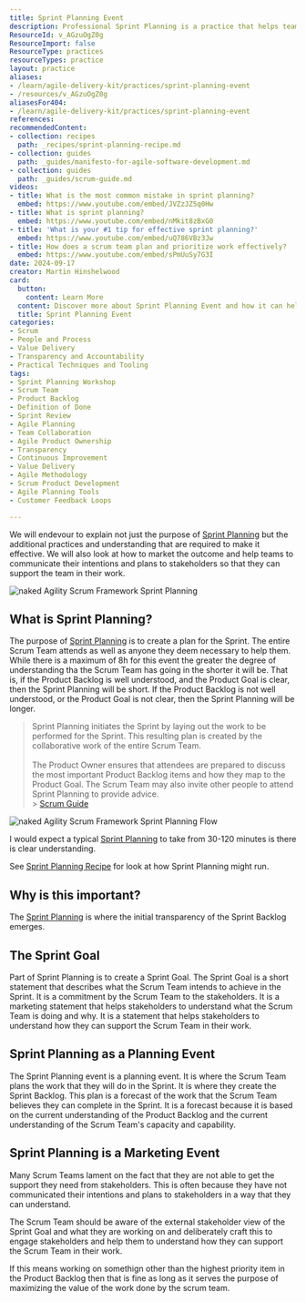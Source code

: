 ```yaml
---
title: Sprint Planning Event
description: Professional Sprint Planning is a practice that helps teams to plan and execute work in a way that is sustainable and predictable. It serves as both a planning and a learning event that helps teams to understand their capacity and capability as well as a marketing event that helps teams to formulate their communication and intentions to stakeholders.
ResourceId: v_AGzuOgZ0g
ResourceImport: false
ResourceType: practices
resourceTypes: practice
layout: practice
aliases:
- /learn/agile-delivery-kit/practices/sprint-planning-event
- /resources/v_AGzuOgZ0g
aliasesFor404:
- /learn/agile-delivery-kit/practices/sprint-planning-event
references: 
recommendedContent:
- collection: recipes
  path: _recipes/sprint-planning-recipe.md
- collection: guides
  path: _guides/manifesto-for-agile-software-development.md
- collection: guides
  path: _guides/scrum-guide.md
videos:
- title: What is the most common mistake in sprint planning?
  embed: https://www.youtube.com/embed/JVZzJZ5q0Hw
- title: What is sprint planning?
  embed: https://www.youtube.com/embed/nMkit8zBxG0
- title: 'What is your #1 tip for effective sprint planning?'
  embed: https://www.youtube.com/embed/uQ786VBz3Jw
- title: How does a scrum team plan and prioritize work effectively?
  embed: https://www.youtube.com/embed/sPmUuSy7G3I
date: 2024-09-17
creator: Martin Hinshelwood
card:
  button:
    content: Learn More
  content: Discover more about Sprint Planning Event and how it can help you in your Agile journey!
  title: Sprint Planning Event
categories:
- Scrum
- People and Process
- Value Delivery
- Transparency and Accountability
- Practical Techniques and Tooling
tags:
- Sprint Planning Workshop
- Scrum Team
- Product Backlog
- Definition of Done
- Sprint Review
- Agile Planning
- Team Collaboration
- Agile Product Ownership
- Transparency
- Continuous Improvement
- Value Delivery
- Agile Methodology
- Scrum Product Development
- Agile Planning Tools
- Customer Feedback Loops

---
```

We will endevour to explain not just the purpose of [Sprint Planning](./../_guides/scrum-guide.md#sprint-planning) but the additional practices and understanding that are required to make it effective. We will also look at how to market the outcome and help teams to communicate their intentions and plans to stakeholders so that they can support the team in their work.

![naked Agility Scrum Framework Sprint Planning](./../assets/images/naked-agility-scrum-framework-sprint-planning.jpg)

## What is Sprint Planning?

The purpose of [Sprint Planning](./../_guides/scrum-guide.md#sprint-planning) is to create a plan for the Sprint. The entire Scrum Team attends as well as anyone they deem necessary to help them. While there is a maximum of 8h for this event the greater the degree of understanding tha the Scrum Team has going in the shorter it will be. That is, if the Product Backlog is well understood, and the Product Goal is clear, then the Sprint Planning will be short. If the Product Backlog is not well understood, or the Product Goal is not clear, then the Sprint Planning will be longer.

> Sprint Planning initiates the Sprint by laying out the work to be performed for the Sprint. This resulting plan is created by the collaborative work of the entire Scrum Team. <br /><br />
> The Product Owner ensures that attendees are prepared to discuss the most important Product Backlog items and how they map to the Product Goal. The Scrum Team may also invite other people to attend Sprint Planning to provide advice.<br /> > [Scrum Guide](./../_guides/scrum-guide.md#sprint-planning)

![naked Agility Scrum Framework Sprint Planning Flow](./../assets/images/naked-agility-scrum-framework-sprint-planning-flow.jpg)

I would expect a typical [Sprint Planning](./../_guides/scrum-guide.md#sprint-planning) to take from 30-120 minutes is there is clear understanding.

See [Sprint Planning Recipe](./../_recipes/sprint-planning-recipe.md) for look at how Sprint Planning might run.

## Why is this important?

The [Sprint Planning](./../_guides/scrum-guide.md#sprint-planning) is where the initial transparency of the Sprint Backlog emerges.

## The Sprint Goal

Part of Sprint Planning is to create a Sprint Goal. The Sprint Goal is a short statement that describes what the Scrum Team intends to achieve in the Sprint. It is a commitment by the Scrum Team to the stakeholders. It is a marketing statement that helps stakeholders to understand what the Scrum Team is doing and why. It is a statement that helps stakeholders to understand how they can support the Scrum Team in their work.

## Sprint Planning as a Planning Event

The Sprint Planning event is a planning event. It is where the Scrum Team plans the work that they will do in the Sprint. It is where they create the Sprint Backlog. This plan is a forecast of the work that the Scrum Team believes they can complete in the Sprint. It is a forecast because it is based on the current understanding of the Product Backlog and the current understanding of the Scrum Team's capacity and capability.

## Sprint Planning is a Marketing Event

Many Scrum Teams lament on the fact that they are not able to get the support they need from stakeholders. This is often because they have not communicated their intentions and plans to stakeholders in a way that they can understand.

The Scrum Team should be aware of the external stakeholder view of the Sprint Goal and what they are working on and deliberately craft this to engage stakeholders and help them to understand how they can support the Scrum Team in their work.

If this means working on somethign other than the highest priority item in the Product Backlog then that is fine as long as it serves the purpose of maximizing the value of the work done by the scrum team.
